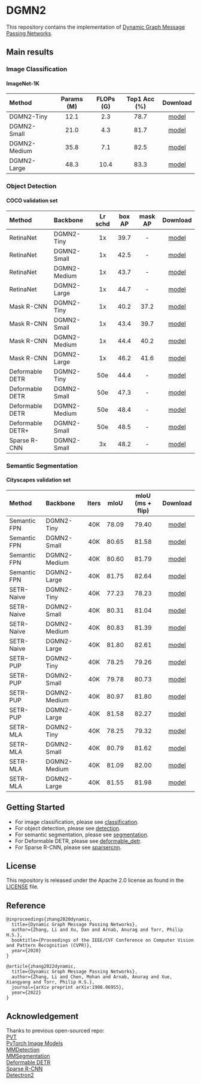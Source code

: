 # DGMN2

This repository contains the implementation of [Dynamic Graph Message Passing Networks](https://arxiv.org/abs/1908.06955).


## Main results
### Image Classification

#### ImageNet-1K

|    Method    | Params (M) | FLOPs (G) | Top1 Acc (%) | Download |
|:-------------|:----------:|:---------:|:------------:|:--------:|
| DGMN2-Tiny   |    12.1    |    2.3    |     78.7     | [model](https://drive.google.com/file/d/1H21VwFOzkv47GIXnV2a47F2K98wn3s0a/view?usp=sharing) |
| DGMN2-Small  |    21.0    |    4.3    |     81.7     | [model](https://drive.google.com/file/d/1bOhpFnZLO8Va4LJccrlnazD1aL61wm5b/view?usp=sharing) |
| DGMN2-Medium |    35.8    |    7.1    |     82.5     | [model](https://drive.google.com/file/d/13iDrUlynBs83pdhUoFmwQoZbAf4oDvTm/view?usp=sharing) |
| DGMN2-Large  |    48.3    |   10.4    |     83.3     | [model](https://drive.google.com/file/d/1nXvXHXJZpsScPnI2VQe8ZgrGXuMpbHia/view?usp=sharing) |


### Object Detection

#### COCO validation set

|      Method      |   Backbone   | Lr schd | box AP | mask AP | Download |
|:-----------------|:-------------|:-------:|:------:|:-------:|:--------:|
| RetinaNet        | DGMN2-Tiny   |   1x    |  39.7  |    -    | [model](https://drive.google.com/file/d/14gjw75Cz8iytUFDQP9ioIfiMni6e-xRl/view?usp=sharing) |
| RetinaNet        | DGMN2-Small  |   1x    |  42.5  |    -    | [model](https://drive.google.com/file/d/1JIIuf7iNA9-tJoUefUNc1O1laJSW30Hx/view?usp=sharing) |
| RetinaNet        | DGMN2-Medium |   1x    |  43.7  |    -    | [model](https://drive.google.com/file/d/1WU4Kv1Z0Q4b3VMIcJPi7LSmUSYqlywWU/view?usp=sharing) |
| RetinaNet        | DGMN2-Large  |   1x    |  44.7  |    -    | [model](https://drive.google.com/file/d/1kws1Q6Ccwipaimour9F67EAg2bMzXlAj/view?usp=sharing) |
| Mask R-CNN       | DGMN2-Tiny   |   1x    |  40.2  |  37.2   | [model](https://drive.google.com/file/d/17vGTzN1dazQ1Euu5mpBMvEro5HafAedT/view?usp=sharing) |
| Mask R-CNN       | DGMN2-Small  |   1x    |  43.4  |  39.7   | [model](https://drive.google.com/file/d/1g1lp7kUIM5gvxROfTAvI2EVjpPL-HW6r/view?usp=sharing) |
| Mask R-CNN       | DGMN2-Medium |   1x    |  44.4  |  40.2   | [model](https://drive.google.com/file/d/1MO0BLtIrRohAW7BPEnr5G63mCBDA4Yey/view?usp=sharing) |
| Mask R-CNN       | DGMN2-Large  |   1x    |  46.2  |  41.6   | [model](https://drive.google.com/file/d/1DFkSQmfHI9z6IKag21BzRb7LhWvHotXm/view?usp=sharing) |
| Deformable DETR  | DGMN2-Tiny   |   50e   |  44.4  |    -    | [model](https://drive.google.com/file/d/1FZ9HIzQ9ty3TUeW30TCLxI9zKopVcHHG/view?usp=sharing) |
| Deformable DETR  | DGMN2-Small  |   50e   |  47.3  |    -    | [model](https://drive.google.com/file/d/1cy9-HftCSkX5gSMH22ThjJNn8Br8EPke/view?usp=sharing) |
| Deformable DETR  | DGMN2-Medium |   50e   |  48.4  |    -    | [model](https://drive.google.com/file/d/1bXNPKpWSAu_i0vtQCcBcoP7yUJQUIHN3/view?usp=sharing) |
| Deformable DETR+ | DGMN2-Small  |   50e   |  48.5  |    -    | [model](https://drive.google.com/file/d/1svE9XGe6bwvGtiauQenYIjpnaOkQ0x9e/view?usp=sharing) |
| Sparse R-CNN     | DGMN2-Small  |   3x    |  48.2  |    -    | [model](https://drive.google.com/file/d/1EvzDIdc_zNPhUlDweP_g9-Iqf2_XXMr6/view?usp=sharing) |


### Semantic Segmentation

#### Cityscapes validation set

|    Method    |   Backbone   | Iters |  mIoU  | mIoU (ms + flip) | Download |
|:-------------|:-------------|:-----:|:------:|:----------------:|:--------:|
| Semantic FPN | DGMN2-Tiny   |  40K  |  78.09 |      79.40       | [model](https://drive.google.com/file/d/1sg6Mlzg12uTIQvE5XEebzNkd-Tino0eU/view?usp=sharing) |
| Semantic FPN | DGMN2-Small  |  40K  |  80.65 |      81.58       | [model](https://drive.google.com/file/d/19H1ynlczV3dKC5qvTl3l2r-ygp26g5ho/view?usp=sharing) |
| Semantic FPN | DGMN2-Medium |  40K  |  80.60 |      81.79       | [model](https://drive.google.com/file/d/1IWXPpx6ra7n1svK0yJHD9E4lr7M0lhVU/view?usp=sharing) |
| Semantic FPN | DGMN2-Large  |  40K  |  81.75 |      82.64       | [model](https://drive.google.com/file/d/1gtE2IhkUtsjY6HPajUwlz3pE2szyjNuS/view?usp=sharing) |
| SETR-Naive   | DGMN2-Tiny   |  40K  |  77.23 |      78.23       | [model](https://drive.google.com/file/d/1RuPaccxYYcpTJ38hpTzUmThL4yRlgT6o/view?usp=sharing) |
| SETR-Naive   | DGMN2-Small  |  40K  |  80.31 |      81.04       | [model](https://drive.google.com/file/d/1Vrg25uAGUf0ASeLHgUQCLsMzYWAO-BQO/view?usp=sharing) |
| SETR-Naive   | DGMN2-Medium |  40K  |  80.83 |      81.39       | [model](https://drive.google.com/file/d/1HoGC-t51bhMqLYr35vDkAIHDlVPJQ8Wy/view?usp=sharing) |
| SETR-Naive   | DGMN2-Large  |  40K  |  81.80 |      82.61       | [model](https://drive.google.com/file/d/1hYqUr0nF9tKKDhIuJ-heAQwtFCKtPMp9/view?usp=sharing) |
| SETR-PUP     | DGMN2-Tiny   |  40K  |  78.25 |      79.26       | [model](https://drive.google.com/file/d/1Fz_VgIDvX7WcrEJcdYiB85KWOUGz7qPC/view?usp=sharing) |
| SETR-PUP     | DGMN2-Small  |  40K  |  79.78 |      80.73       | [model](https://drive.google.com/file/d/1w-XcAmeTUIAQG1WjYubmTRm88_IMPigP/view?usp=sharing) |
| SETR-PUP     | DGMN2-Medium |  40K  |  80.97 |      81.80       | [model](https://drive.google.com/file/d/1zQM9CUxXDVfGZsXSkoRt1u-Yak3g_9jN/view?usp=sharing) |
| SETR-PUP     | DGMN2-Large  |  40K  |  81.58 |      82.27       | [model](https://drive.google.com/file/d/1-ZbdeKIFGGBo73QZjGsIBJTA8vdbeZBL/view?usp=sharing) |
| SETR-MLA     | DGMN2-Tiny   |  40K  |  78.25 |      79.32       | [model](https://drive.google.com/file/d/1EpgGGDzRzwMslW07ML93fO0VgIKbqFWr/view?usp=sharing) |
| SETR-MLA     | DGMN2-Small  |  40K  |  80.79 |      81.62       | [model](https://drive.google.com/file/d/1SxjazS3tTwC43H-t1fs1--I3LpgwH9ty/view?usp=sharing) |
| SETR-MLA     | DGMN2-Medium |  40K  |  81.09 |      82.00       | [model](https://drive.google.com/file/d/1L_VZSB3TjnEUtzz1cXTY2iR5Grsl-yzM/view?usp=sharing) |
| SETR-MLA     | DGMN2-Large  |  40K  |  81.55 |      81.98       | [model](https://drive.google.com/file/d/1yRz3yjk6Aox-weRZLQL7-buW0G_RqiPX/view?usp=sharing) |


## Getting Started

 - For image classification, please see [classification](classification/).
 - For object detection, please see [detection](detection/).
 - For semantic segmentation, please see [segmentation](segmentation/).
 - For Deformable DETR, please see [deformable_detr](deformable_detr/).
 - For Sparse R-CNN, please see [sparsercnn](sparsercnn/).


## License
This repository is released under the Apache 2.0 license as found in the [LICENSE](LICENSE) file.


## Reference

```
@inproceedings{zhang2020dynamic,
  title={Dynamic Graph Message Passing Networks},
  author={Zhang, Li and Xu, Dan and Arnab, Anurag and Torr, Philip H.S.},
  booktitle={Proceedings of the IEEE/CVF Conference on Computer Vision and Pattern Recognition (CVPR)},
  year={2020}
}
```
```
@article{zhang2022dynamic,
  title={Dynamic Graph Message Passing Networks},
  author={Zhang, Li and Chen, Mohan and Arnab, Anurag and Xue, Xiangyang and Torr, Philip H.S.},
  journal={arXiv preprint arXiv:1908.06955},
  year={2022}
}
```


## Acknowledgement
Thanks to previous open-sourced repo:  
[PVT](https://github.com/whai362/PVT)  
[PyTorch Image Models](https://github.com/rwightman/pytorch-image-models)  
[MMDetection](https://github.com/open-mmlab/mmdetection)  
[MMSegmentation](https://github.com/open-mmlab/mmsegmentation)  
[Deformable DETR](https://github.com/fundamentalvision/Deformable-DETR)  
[Sparse R-CNN](https://github.com/PeizeSun/SparseR-CNN)  
[Detectron2](https://github.com/facebookresearch/detectron2)  
